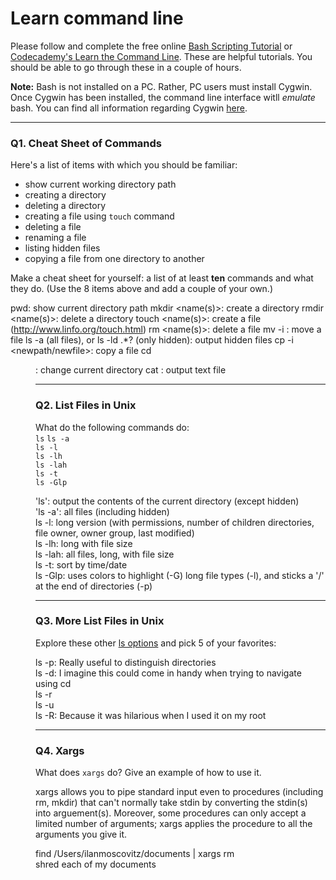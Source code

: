 # Learn command line

Please follow and complete the free online [Bash Scripting Tutorial](https://ryanstutorials.net/bash-scripting-tutorial/) or [Codecademy's Learn the Command Line](https://www.codecademy.com/learn/learn-the-command-line). These are helpful tutorials. You should be able to go through these in a couple of hours.

**Note:** Bash is not installed on a PC. Rather, PC users must install Cygwin. Once Cygwin has been installed, the command line interface witll _emulate_ bash. You can find all information regarding Cygwin [here](https://www.cygwin.com/).

---

### Q1.  Cheat Sheet of Commands  

Here's a list of items with which you should be familiar:  
* show current working directory path
* creating a directory
* deleting a directory
* creating a file using `touch` command
* deleting a file
* renaming a file
* listing hidden files
* copying a file from one directory to another

Make a cheat sheet for yourself: a list of at least **ten** commands and what they do.  (Use the 8 items above and add a couple of your own.)  

pwd: show current directory path
mkdir <name(s)>: create a directory
rmdir <name(s)>: delete a directory
touch <name(s)>: create a file (http://www.linfo.org/touch.html)
rm <name(s)>: delete a file
mv -i <oldname> <newname>: move a file
ls -a (all files), or ls -ld .*? (only hidden): output hidden files
cp -i <file> <newpath/newfile>: copy a file
cd <dir>: change current directory
cat <name>: output text file 




---

### Q2.  List Files in Unix   

What do the following commands do:  
`ls`
`ls -a`  
`ls -l`  
`ls -lh`  
`ls -lah`  
`ls -t`  
`ls -Glp`  

'ls': output the contents of the current directory (except hidden)  
'ls -a': all files (including hidden)  
ls -l: long version (with permissions, number of children directories, file owner, owner group, last modified)  
ls -lh: long with file size  
ls -lah: all files, long, with file size  
ls -t: sort by time/date  
ls -Glp: uses colors to highlight (-G) long file types (-l), and sticks a '/' at the end of directories (-p) 



---

### Q3.  More List Files in Unix  

Explore these other [ls options](http://www.techonthenet.com/unix/basic/ls.php) and pick 5 of your favorites:

ls -p: Really useful to distinguish directories  
ls -d: I imagine this could come in handy when trying to navigate using cd  
ls -r  
ls -u  
ls -R: Because it was hilarious when I used it on my root 

---

### Q4.  Xargs   

What does `xargs` do? Give an example of how to use it.

xargs allows you to pipe standard input even to procedures (including rm, mkdir) that can't normally take stdin by converting the stdin(s) into arguement(s). Moreover, some procedures can only accept a limited number of arguments; xargs applies the procedure to all the arguments you give it.

find /Users/ilanmoscovitz/documents | xargs rm  
shred each of my documents

 

